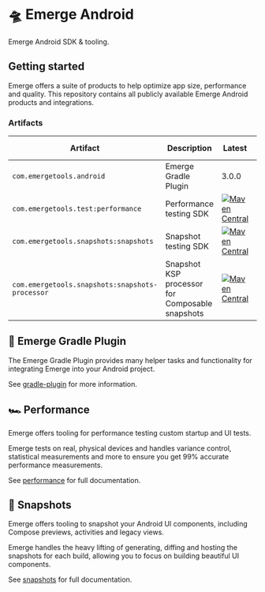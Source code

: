 # 🛸 Emerge Android

Emerge Android SDK & tooling.

## Getting started

Emerge offers a suite of products to help optimize app size, performance and quality. This
repository contains all publicly available Emerge Android products and integrations.

### Artifacts

| Artifact                                        | Description                                     | Latest                                                                                                                                                                                                             | Min SDK |
|-------------------------------------------------|-------------------------------------------------|--------------------------------------------------------------------------------------------------------------------------------------------------------------------------------------------------------------------|---------|
| `com.emergetools.android`                       | Emerge Gradle Plugin                            | 3.0.0                                                                                                                                                                                                              | N/A     |
| `com.emergetools.test:performance`              | Performance testing SDK                         | [![Maven Central](https://maven-badges.herokuapp.com/maven-central/com.emergetools.test/performance/badge.svg)](https://maven-badges.herokuapp.com/maven-central/com.emergetools.test/performance)                 | 23      |
| `com.emergetools.snapshots:snapshots`           | Snapshot testing SDK                            | [![Maven Central](https://maven-badges.herokuapp.com/maven-central/com.emergetools.snapshots/snapshots/badge.svg)](https://maven-badges.herokuapp.com/maven-central/com.emergetools.snapshots/snapshots)           | 23      |
| `com.emergetools.snapshots:snapshots-processor` | Snapshot KSP processor for Composable snapshots | [![Maven Central](https://maven-badges.herokuapp.com/maven-central/com.emergetools.snapshots/snapshots-processor/badge.svg)](https://maven-badges.herokuapp.com/maven-central/com.emergetools.snapshots/snapshots) | N/A     |

## 🐘 Emerge Gradle Plugin

The Emerge Gradle Plugin provides many helper tasks and functionality for integrating Emerge into
your Android project.

See [gradle-plugin](./gradle-plugin/README.md) for more information.

## 🏎 Performance

Emerge offers tooling for performance testing custom startup and UI tests.

Emerge tests on real, physical devices and handles variance control, statistical measurements and
more to ensure you get 99% accurate performance measurements.

See [performance](./performance/README.md) for full documentation.

## 📸 Snapshots

Emerge offers tooling to snapshot your Android UI components, including Compose previews, activities
and legacy views.

Emerge handles the heavy lifting of generating, diffing and hosting the snapshots for each build,
allowing you to focus on building beautiful UI components.

See [snapshots](./snapshots/README.md) for full documentation.

